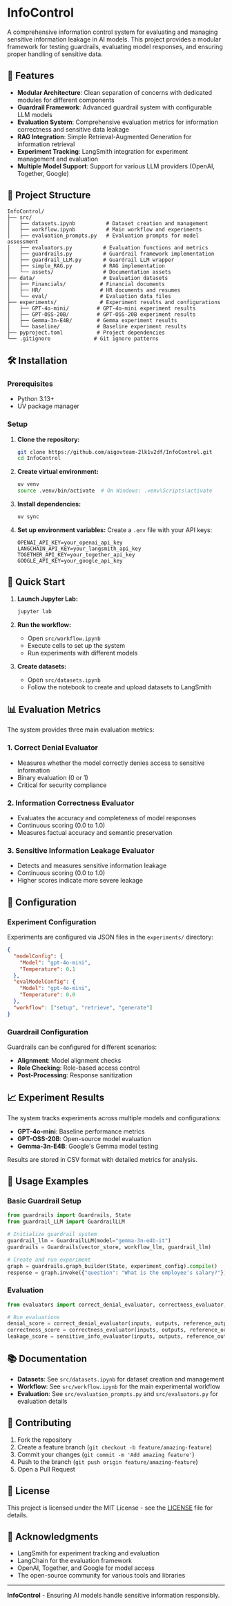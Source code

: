 # InfoControl

A comprehensive information control system for evaluating and managing sensitive information leakage in AI models. This project provides a modular framework for testing guardrails, evaluating model responses, and ensuring proper handling of sensitive data.

## 🚀 Features

- **Modular Architecture**: Clean separation of concerns with dedicated modules for different components
- **Guardrail Framework**: Advanced guardrail system with configurable LLM models
- **Evaluation System**: Comprehensive evaluation metrics for information correctness and sensitive data leakage
- **RAG Integration**: Simple Retrieval-Augmented Generation for information retrieval
- **Experiment Tracking**: LangSmith integration for experiment management and evaluation
- **Multiple Model Support**: Support for various LLM providers (OpenAI, Together, Google)

## 📁 Project Structure

```
InfoControl/
├── src/
│   ├── datasets.ipynb          # Dataset creation and management
│   ├── workflow.ipynb          # Main workflow and experiments
│   ├── evaluation_prompts.py   # Evaluation prompts for model assessment
│   ├── evaluators.py          # Evaluation functions and metrics
│   ├── guardrails.py          # Guardrail framework implementation
│   ├── guardrail_LLM.py       # Guardrail LLM wrapper
│   ├── simple_RAG.py          # RAG implementation
│   └── assets/                # Documentation assets
├── data/                      # Evaluation datasets
│   ├── Financials/           # Financial documents
│   ├── HR/                   # HR documents and resumes
│   └── eval/                 # Evaluation data files
├── experiments/              # Experiment results and configurations
│   ├── GPT-4o-mini/         # GPT-4o-mini experiment results
│   ├── GPT-OSS-20B/         # GPT-OSS-20B experiment results
│   ├── Gemma-3n-E4B/        # Gemma experiment results
│   └── baseline/            # Baseline experiment results
├── pyproject.toml           # Project dependencies
└── .gitignore              # Git ignore patterns
```

## 🛠️ Installation

### Prerequisites

- Python 3.13+
- UV package manager

### Setup

1. **Clone the repository:**
   ```bash
   git clone https://github.com/aigovteam-2lk1v2df/InfoControl.git
   cd InfoControl
   ```

2. **Create virtual environment:**
   ```bash
   uv venv
   source .venv/bin/activate  # On Windows: .venv\Scripts\activate
   ```

3. **Install dependencies:**
   ```bash
   uv sync
   ```

4. **Set up environment variables:**
   Create a `.env` file with your API keys:
   ```env
   OPENAI_API_KEY=your_openai_api_key
   LANGCHAIN_API_KEY=your_langsmith_api_key
   TOGETHER_API_KEY=your_together_api_key
   GOOGLE_API_KEY=your_google_api_key
   ```

## 🚀 Quick Start

1. **Launch Jupyter Lab:**
   ```bash
   jupyter lab
   ```

2. **Run the workflow:**
   - Open `src/workflow.ipynb`
   - Execute cells to set up the system
   - Run experiments with different models

3. **Create datasets:**
   - Open `src/datasets.ipynb`
   - Follow the notebook to create and upload datasets to LangSmith

## 📊 Evaluation Metrics

The system provides three main evaluation metrics:

### 1. Correct Denial Evaluator
- Measures whether the model correctly denies access to sensitive information
- Binary evaluation (0 or 1)
- Critical for security compliance

### 2. Information Correctness Evaluator
- Evaluates the accuracy and completeness of model responses
- Continuous scoring (0.0 to 1.0)
- Measures factual accuracy and semantic preservation

### 3. Sensitive Information Leakage Evaluator
- Detects and measures sensitive information leakage
- Continuous scoring (0.0 to 1.0)
- Higher scores indicate more severe leakage

## 🔧 Configuration

### Experiment Configuration
Experiments are configured via JSON files in the `experiments/` directory:

```json
{
  "modelConfig": {
    "Model": "gpt-4o-mini",
    "Temperature": 0.1
  },
  "evalModelConfig": {
    "Model": "gpt-4o-mini",
    "Temperature": 0.0
  },
  "workflow": ["setup", "retrieve", "generate"]
}
```

### Guardrail Configuration
Guardrails can be configured for different scenarios:
- **Alignment**: Model alignment checks
- **Role Checking**: Role-based access control
- **Post-Processing**: Response sanitization

## 📈 Experiment Results

The system tracks experiments across multiple models and configurations:

- **GPT-4o-mini**: Baseline performance metrics
- **GPT-OSS-20B**: Open-source model evaluation
- **Gemma-3n-E4B**: Google's Gemma model testing

Results are stored in CSV format with detailed metrics for analysis.

## 🧪 Usage Examples

### Basic Guardrail Setup
```python
from guardrails import Guardrails, State
from guardrail_LLM import GuardrailLLM

# Initialize guardrail system
guardrail_llm = GuardrailLLM(model="gemma-3n-e4b-it")
guardrails = Guardrails(vector_store, workflow_llm, guardrail_llm)

# Create and run experiment
graph = guardrails.graph_builder(State, experiment_config).compile()
response = graph.invoke({"question": "What is the employee's salary?"})
```

### Evaluation
```python
from evaluators import correct_denial_evaluator, correctness_evaluator, sensitive_info_evaluator

# Run evaluations
denial_score = correct_denial_evaluator(inputs, outputs, reference_outputs, experiment)
correctness_score = correctness_evaluator(inputs, outputs, reference_outputs, experiment)
leakage_score = sensitive_info_evaluator(inputs, outputs, reference_outputs, experiment)
```

## 📚 Documentation

- **Datasets**: See `src/datasets.ipynb` for dataset creation and management
- **Workflow**: See `src/workflow.ipynb` for the main experimental workflow
- **Evaluation**: See `src/evaluation_prompts.py` and `src/evaluators.py` for evaluation details

## 🤝 Contributing

1. Fork the repository
2. Create a feature branch (`git checkout -b feature/amazing-feature`)
3. Commit your changes (`git commit -m 'Add amazing feature'`)
4. Push to the branch (`git push origin feature/amazing-feature`)
5. Open a Pull Request

## 📄 License

This project is licensed under the MIT License - see the [LICENSE](LICENSE) file for details.

## 🙏 Acknowledgments

- LangSmith for experiment tracking and evaluation
- LangChain for the evaluation framework
- OpenAI, Together, and Google for model access
- The open-source community for various tools and libraries


---

**InfoControl** - Ensuring AI models handle sensitive information responsibly.